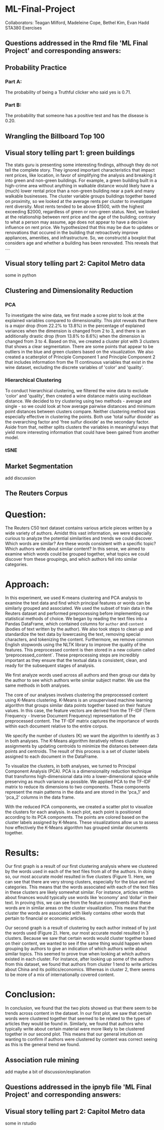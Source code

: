 # ML-Final-Project
Collaborators: Teagan Milford, Madeleine Cope, Bethel Kim, Evan Hadd
STA380 Exercises


## Questions addressed in the Rmd file 'ML Final Project' and corresponding answers:
## Probability Practice
### Part A:
The probability of being a Truthful clicker who said yes is 0.71.
### Part B:
The probability that someone has a positive test and has the disease is 0.20.

## Wrangling the Billboard Top 100
## Visual story telling part 1: green buildings
The stats guru is presenting some interesting findings, although they do not tell the complete story. They ignored important characteristics that impact rent prices, like location, in favor of simplifying the analysis and breaking it into green and non-green buildings. For example, a green building built in a high-crime area without anything in walkable distance would likely have a (much) lower rental price than a non-green building near a park and many walkable businesses. 
The cluster variable groups buildings together based on proximity, so we looked at the average rents per cluster to investigate rent diversity. Most rents tended to be above $1500, with the highest exceeding $2000, regardless of green or non-green status.
Next, we looked at the relationship between rent price and the age of the building; contrary to what a person may assume, age does not appear to have a decisive influence on rent price. We hypothesized that this may be due to updates or renovations that occured in the building that retroactively improve appliances, amenities, and infrastructure.
So, we constructd a boxplot that considers age and whether a building has been renovated. This reveals that ....

## Visual story telling part 2: Capitol Metro data
some in python

## Clustering and Dimensionality Reduction
### PCA
To investigate the wine data, we first made a scree plot to look at the explained variables compared to dimensionality. This plot reveals that there is a major drop (from 22.2% to 13.8%) in the percentage of explained variances when the dimension is changed from 2 to 3, and there is an additionally drastic drop (from 13.8% to 8.6%) when the dimension is changed from 3 to 4. Based on this, we created a cluster plot with 3 clusters that shows a clear segmentaton. There are some points that appear to be outliers in the blue and green clusters based on the visualization.
We also created a scatterplot of Principle Component 1 and Principle Component 2 that includes information from the 11 continuous variables that exist in the wine dataset, excluding the discrete variables of 'color' and 'quality'. 

### Hierarchical Clustering
To conduct hierarchical clustering, we filtered the wine data to exclude 'color' and 'quality', then created a wine distance matrix using euclidean distance. We decided to try clustering using two methods - average and single - so we could look at how average pairwise distances and minimum point distances between clusters compare. 
Neither clustering method was especially effective in clustering the points. Both use 'total sulfur dioxide' as the overarching factor and 'free sulfur dioxide' as the secondary factor. Aside from that, neither splits clusters the variables in meaningful ways that yield more interesting information that could have been gained from another model.

### tSNE

## Market Segmentation
add discussion

## The Reuters Corpus
# Question: 
The Reuters C50 text dataset contains various article pieces written by a wide variety of authors. Amidst this vast information, we were especially curious to analyze the potential similarities and trends we could discover. Which words are similar? Are these words consistent with a specific topic? Which authors write about similar content? In this sense, we aimed to examine which words could be grouped together, what topics we could discover from these groupings, and which authors fell into similar categories.  

# Approach:
In this experiment, we used K-means clustering and PCA analysis to examine the text data and find which principal features or words can be similarly grouped and associated. We used the subset of train data in the Reuters dataset and performed preprocessing before implementing our statistical methods of choice. We began by reading the text files into a Pandas DataFrame, which contained columns for `author` and `content` (bodies of text written by the author). We also took steps to clean up and standardize the text data by lowercasing the text, removing special characters, and tokenizing the content. Furthermore, we remove common English stopwords using the NLTK library to improve the quality of the features.  This preprocessed content is then stored in a new column called ‘preprocessed_content`. These preprocessing steps are incredibly important as they ensure that the textual data is consistent, clean, and ready for the subsequent stages of analysis.

We first analyze words used across all authors and then group our data by the author to see which authors write similar subject matter. We use the same methods in both analyses. 

The core of our analyses involves clustering the preprocessed content using K-Means clustering. K-Means is an unsupervised machine learning algorithm that groups similar data points together based on their feature values. In this case, the feature vectors are derived from the TF-IDF (Term Frequency - Inverse Document Frequency) representation of the preprocessed content. The TF-IDF matrix captures the importance of words within each document relative to the entire corpus. 

We specify the number of clusters (K) we want the algorithm to identify as 3 in both analyses. The K-Means algorithm iteratively refines cluster assignments by updating centroids to minimize the distances between data points and centroids. The result of this process is a set of cluster labels assigned to each document in the DataFrame.

To visualize the clusters, in both analyses, we turned to Principal Component Analysis (PCA). PCA is a dimensionality reduction technique that transforms high-dimensional data into a lower-dimensional space while preserving as much variance as possible. We applied PCA to the TF-IDF matrix to reduce its dimensions to two components. These components represent the main patterns in the data and are stored in the 'pca_1' and 'pca_2' columns in the data frame.

With the reduced PCA components, we created a scatter plot to visualize the clusters for each analysis. In each plot, each point is positioned according to its PCA components. The points are colored based on the cluster labels assigned by K-Means. These visualizations allow us to assess how effectively the K-Means algorithm has grouped similar documents together.	

# Results: 
Our first graph is a result of our first clustering analysis where we clustered by the words used in each of the text files from all of the authors. In doing so, our most accurate model resulted in five clusters (Figure 1). Here, we can see that there are very strong clusters, especially for the blue and red categories. This means that the words associated with each of the text files in these clusters are likely somewhat similar. For instance, articles written about finances would typically use words like ‘economy’ and ‘dollar’ in their text. In proving this, we can see from the feature components that these words are in similar areas on the cluster visualization. This means that the cluster the words are associated with likely contains other words that pertain to financial or economic articles. 

Our second graph is a result of clustering by each author instead of by just the words used (Figure 2). Here, our most accurate model resulted in 3 clusters. Because we saw that certain words would cluster together based on their content, we wanted to see if the same thing would happen when grouping by authors to give an indication of which authors write about similar topics. This seemed to prove true when looking at which authors existed in each cluster. For instance, after looking up some of the authors from this dataset, we found that authors from cluster 1 tend to write articles about China and its politics/economics. Whereas in cluster 2, there seems to be more of a mix of internationally covered content.

# Conclusion: 
In conclusion, we found that the two plots showed us that there seem to be trends across content in the dataset. In our first plot, we saw that certain words were clustered together that seemed to be related to the types of articles they would be found in. Similarly, we found that authors who typically write about certain material were more likely to be clustered together in our second plot. This means that our general intuition on wanting to confirm if authors were clustered by content was correct seeing as this is the general trend we found. 

## Association rule mining
add maybe a bit of discussion/explanation

## Questions addressed in the ipnyb file 'ML Final Project' and corresponding answers:
## Visual story telling part 2: Capitol Metro data
some in rstudio


